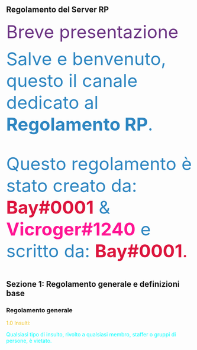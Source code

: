 <title>Benvenuto nella Home Page del Server RP di proprietà Elite S.r.l</title>

<h2>Regolamento del Server RP</h2>

<font size="14"><span style="color:#6C3483">Breve presentazione</span></font>
<font size="10"><p><span style="color:#2E86C1">Salve e benvenuto, questo il canale dedicato al **Regolamento RP**. </span></p>
<p><span style="color:#2E86C1">Questo regolamento è stato creato da: <span style="color:#DC143C"><b>Bay#0001</b></span> & <span style="color:#FF1493"><b>Vicroger#1240</b></span> e scritto da: <span style="color:#DC143C"><b>Bay#0001</b>.</span></span></p></font>

<h2>Sezione 1: Regolamento generale e definizioni base</h2>

<h3>Regolamento generale</h2>


<span style="color:#EFC01A">1.0 Insulti:</span>
<p><span style="color:#00FFFF">Qualsiasi tipo di insulto, rivolto a qualsiasi membro, staffer o gruppi di persone, è vietato.</p>